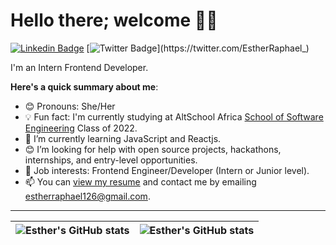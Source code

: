 # Hello there; welcome 👋🏾

 [![Linkedin Badge](https://img.shields.io/badge/-estherraphael-blue?style=for-the-badge&logo=Linkedin&logoColor=white&link=https://www.linkedin.com/in/esther-raphael-6491441a7/)](https://www.linkedin.com/in/esther-raphael-6491441a7/) [![Twitter Badge](https://img.shields.io/badge/-@estherraphael_-1ca0f1?style=for-the-badge&logo=twitter&logoColor=white&link=https://twitter.com/EstherRaphael_)](https://twitter.com/EstherRaphael_)

I'm an Intern Frontend Developer.

**Here's a quick summary about me**:

- 😊 Pronouns: She/Her
- 💡 Fun fact: I'm currently studying at AltSchool Africa [School of Software Engineering](https://altschoolafrica.com/schools/engineering) Class of 2022.
- 🌱 I’m currently learning JavaScript and Reactjs.
- 😊 I’m looking for help with open source projects, hackathons, internships, and entry-level opportunities.
- 💼 Job interests: Frontend Engineer/Developer (Intern or Junior level).
- 📫 You can [view my resume](https://docs.google.com/document/d/1J_wEtql2gJTyzq48UzYLhv0ZZ-_hueex0_TbpAwUpqk/edit) and contact me by emailing estherraphael126@gmail.com.

---

| <img align="center" src="https://github-readme-stats.vercel.app/api?username=eceegit&show_icons=true&include_all_commits=true&hide_border=true" alt="Esther's GitHub stats" /> | <img align="center" src="https://github-readme-stats.vercel.app/api/top-langs/?username=eceegit&langs_count=8&layout=compact&hide_border=true" alt="Esther's GitHub stats" /> |
| ------------- | ------------- |
